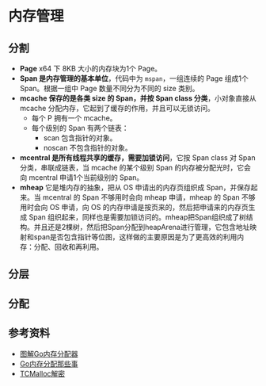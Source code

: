 # 内存管理

## 分割

- **Page** x64 下 8KB 大小的内存块为1个 Page。
- **Span 是内存管理的基本单位**，代码中为 `mspan`，一组连续的 Page 组成1个 Span。根据一组中 Page 数量不同分为不同的 size 类别。
- **mcache 保存的是各类 size 的 Span，并按 Span class 分类**，小对象直接从 mcache 分配内存，它起到了缓存的作用，并且可以无锁访问。
    - 每个 P 拥有一个 mcache。
    - 每个级别的 Span 有两个链表：
        - scan 包含指针的对象。
        - noscan 不包含指针的对象。
- **mcentral 是所有线程共享的缓存，需要加锁访问**，它按 Span class 对 Span 分类，串联成链表，当 mcache 的某个级别 Span 的内存被分配光时，它会向 mcentral 申请1个当前级别的 Span。
- **mheap** 它是堆内存的抽象，把从 OS 申请出的内存页组织成 Span，并保存起来。当 mcentral 的 Span 不够用时会向 mheap 申请，mheap 的 Span 不够用时会向 OS 申请，向 OS 的内存申请是按页来的，然后把申请来的内存页生成 Span 组织起来，同样也是需要加锁访问的。mheap把Span组织成了树结构。并且还是2棵树，然后把Span分配到heapArena进行管理，它包含地址映射和span是否包含指针等位图，这样做的主要原因是为了更高效的利用内存：分配、回收和再利用。

## 分层

## 分配

## 参考资料

- [图解Go内存分配器](https://tonybai.com/2020/02/20/a-visual-guide-to-golang-memory-allocator-from-ground-up/)
- [Go内存分配那些事](https://lessisbetter.site/2019/07/06/go-memory-allocation/)
- [TCMalloc解密](https://wallenwang.com/2018/11/tcmalloc/)